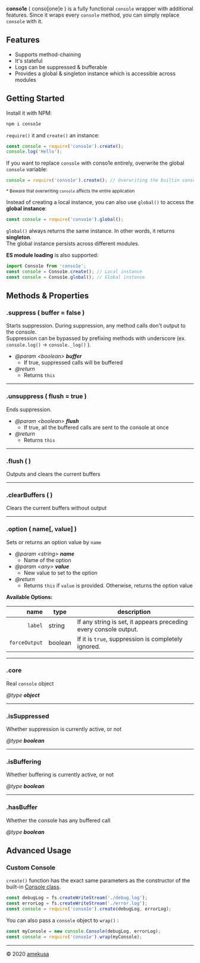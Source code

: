 **conso1e** ( conso[one]e ) is a fully functional `console` wrapper with additional features. Since it wraps every `console` method, you can simply replace `console` with it.

## Features

- Supports method-chaining
- It's stateful
- Logs can be suppressed & bufferable
- Provides a global & singleton instance which is accessible across modules

## Getting Started

Install it with NPM:

```sh
npm i conso1e
```

`require()` it and `create()` an instance:

```js
const console = require('conso1e').create();
console.log('Hello');
```

If you want to replace `console` with conso1e entirely, overwrite the global `console` variable:

```js
console = require('conso1e').create(); // Overwriting the builtin console object
```

<small>* Beware that overwriting `console` affects the entire application</small>

Instead of creating a local instance, you can also use `global()` to access the **global instance**:

```js
const console = require('conso1e').global();
```

`global()` always returns the same instance. In other words, it returns **singleton**.  
The global instance persists across different modules.

**ES module loading** is also supported:

```js
import Conso1e from 'conso1e';
const console = Conso1e.create(); // Local instance
const console = Conso1e.global(); // Global instance
```

## Methods & Properties

### .suppress ( buffer = false )

Starts suppression. During suppression, any method calls don't output to the console.  
Suppression can be bypassed by prefixing methods with underscore (ex. `console.log()` → `console._log()` ).

- *@param \<boolean>* ***buffer***
	- If true, suppressed calls will be buffered
- *@return*
	- Returns `this`

---

### .unsuppress ( flush = true )

Ends suppression.

- *@param \<boolean>* ***flush***
	- If true, all the buffered calls are sent to the console at once
- *@return*
	- Returns `this`

---

### .flush ( )

Outputs and clears the current buffers

---

### .clearBuffers ( )

Clears the current buffers without output

---

### .option ( name[, value] )

Sets or returns an option value by `name`

- *@param \<string>* ***name***
	- Name of the option  
- *@param \<any>* ***value***
	- New value to set to the option
- *@return*
	- Returns `this` if `value` is provided. Otherwise, returns the option value

**Available Options:**

|          name | type    | description                                                  |
| ------------: | ------- | ------------------------------------------------------------ |
|       `label` | string  | If any string is set, it appears preceding every console output. |
| `forceOutput` | boolean | If it is `true`, suppression is completely ignored.          |


---

### .core

Real `console` object

*@type* ***object***

---

### .isSuppressed

Whether suppression is currently active, or not

*@type* ***boolean***

---

### .isBuffering

Whether buffering is currently active, or not

*@type* ***boolean***

---

### .hasBuffer

Whether the console has any buffered call

*@type* ***boolean***

## Advanced Usage

### Custom Console

`create()` function has the exact same parameters as the constructor of the built-in [Console class](https://nodejs.org/api/console.html#console_class_console).

```js
const debugLog = fs.createWriteStream('./debug.log');
const errorLog = fs.createWriteStream('./error.log');
const console = require('conso1e').create(debugLog, errorLog);
```

You can also pass a `console` object to `wrap()` :

```js
const myConsole = new console.Console(debugLog, errorLog);
const console = require('conso1e').wrap(myConsole);
```

---

&copy; 2020 [amekusa](https://amekusa.com)

